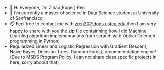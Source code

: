 - 👋 Hi Everyone, I’m Zihao(Roger) Ren
- 🌱 I’m currently a master of science in Data Science student at University of Sanfrancisco
- 📫 Feel free to contact me with zren20@dons.usfca.edu then I am very happy to share with you the zip file containning how I did Machine Learning algorithm implementations from scratch with Object Oriented programming in Python: 
- Regularized Linear and Logistic Regression with Gradient Descent, Naive Bayes, Decision Trees, Random Forest, recommendation engine! (Due to MSDS Program Policy, I can not share class specific projects in here, sorry aboout that)
 

<!---
hongjungg666/hongjungg666 is a ✨ special ✨ repository because its `README.md` (this file) appears on your GitHub profile.
You can click the Preview link to take a look at your changes.
--->
